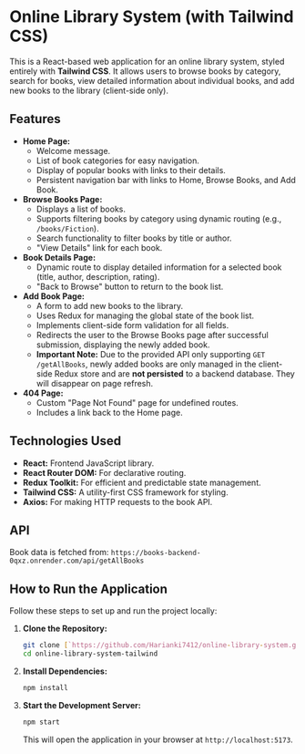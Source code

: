 # Online Library System (with Tailwind CSS)

This is a React-based web application for an online library system, styled entirely with **Tailwind CSS**. It allows users to browse books by category, search for books, view detailed information about individual books, and add new books to the library (client-side only).

## Features

* **Home Page:**
    * Welcome message.
    * List of book categories for easy navigation.
    * Display of popular books with links to their details.
    * Persistent navigation bar with links to Home, Browse Books, and Add Book.
* **Browse Books Page:**
    * Displays a list of books.
    * Supports filtering books by category using dynamic routing (e.g., `/books/Fiction`).
    * Search functionality to filter books by title or author.
    * "View Details" link for each book.
* **Book Details Page:**
    * Dynamic route to display detailed information for a selected book (title, author, description, rating).
    * "Back to Browse" button to return to the book list.
* **Add Book Page:**
    * A form to add new books to the library.
    * Uses Redux for managing the global state of the book list.
    * Implements client-side form validation for all fields.
    * Redirects the user to the Browse Books page after successful submission, displaying the newly added book.
    * **Important Note:** Due to the provided API only supporting `GET /getAllBooks`, newly added books are only managed in the client-side Redux store and are **not persisted** to a backend database. They will disappear on page refresh.
* **404 Page:**
    * Custom "Page Not Found" page for undefined routes.
    * Includes a link back to the Home page.

## Technologies Used

* **React:** Frontend JavaScript library.
* **React Router DOM:** For declarative routing.
* **Redux Toolkit:** For efficient and predictable state management.
* **Tailwind CSS:** A utility-first CSS framework for styling.
* **Axios:** For making HTTP requests to the book API.

## API

Book data is fetched from: `https://books-backend-0qxz.onrender.com/api/getAllBooks`

## How to Run the Application

Follow these steps to set up and run the project locally:

1.  **Clone the Repository:**
    ```bash
    git clone [`https://github.com/Harianki7412/online-library-system.git`]
    cd online-library-system-tailwind
    ```

2.  **Install Dependencies:**
    ```bash
    npm install
    ```

3.  **Start the Development Server:**
    ```bash
    npm start
    ```

    This will open the application in your browser at `http://localhost:5173`.